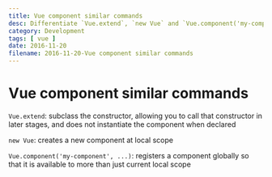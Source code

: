 ```yaml
---
title: Vue component similar commands
desc: Differentiate `Vue.extend`, `new Vue` and `Vue.component('my-component',...`
category: Development
tags: [ vue ]
date: 2016-11-20
filename: 2016-11-20-Vue component similar commands
---
```


# Vue component similar commands

`Vue.extend`: subclass the constructor, allowing you to call that constructor in later stages, and does not instantiate the component when declared

`new Vue`: creates a new component at local scope

`Vue.component('my-component', ...)`: registers a component globally so that it is available to more than just current local scope
